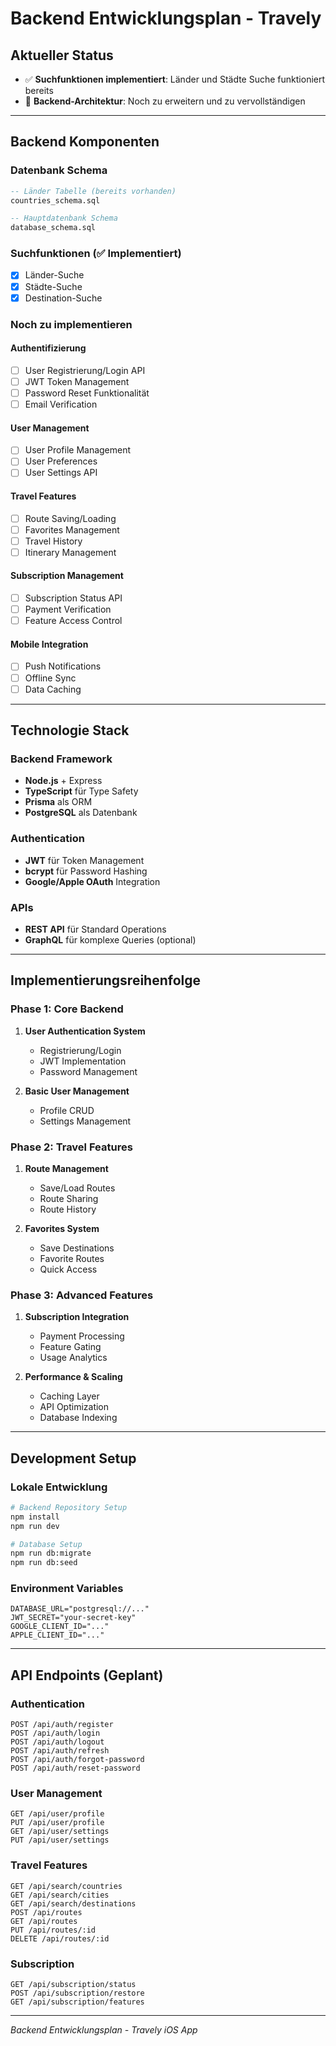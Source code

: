 # Backend Entwicklungsplan - Travely

## Aktueller Status
- ✅ **Suchfunktionen implementiert**: Länder und Städte Suche funktioniert bereits
- 🚧 **Backend-Architektur**: Noch zu erweitern und zu vervollständigen

---

## Backend Komponenten

### Datenbank Schema
```sql
-- Länder Tabelle (bereits vorhanden)
countries_schema.sql

-- Hauptdatenbank Schema
database_schema.sql
```

### Suchfunktionen (✅ Implementiert)
- [x] Länder-Suche
- [x] Städte-Suche
- [x] Destination-Suche

### Noch zu implementieren

#### Authentifizierung
- [ ] User Registrierung/Login API
- [ ] JWT Token Management
- [ ] Password Reset Funktionalität
- [ ] Email Verification

#### User Management
- [ ] User Profile Management
- [ ] User Preferences
- [ ] User Settings API

#### Travel Features
- [ ] Route Saving/Loading
- [ ] Favorites Management
- [ ] Travel History
- [ ] Itinerary Management

#### Subscription Management
- [ ] Subscription Status API
- [ ] Payment Verification
- [ ] Feature Access Control

#### Mobile Integration
- [ ] Push Notifications
- [ ] Offline Sync
- [ ] Data Caching

---

## Technologie Stack

### Backend Framework
- **Node.js** + Express
- **TypeScript** für Type Safety
- **Prisma** als ORM
- **PostgreSQL** als Datenbank

### Authentication
- **JWT** für Token Management
- **bcrypt** für Password Hashing
- **Google/Apple OAuth** Integration

### APIs
- **REST API** für Standard Operations
- **GraphQL** für komplexe Queries (optional)

---

## Implementierungsreihenfolge

### Phase 1: Core Backend
1. **User Authentication System**
   - Registrierung/Login
   - JWT Implementation
   - Password Management

2. **Basic User Management**
   - Profile CRUD
   - Settings Management

### Phase 2: Travel Features
1. **Route Management**
   - Save/Load Routes
   - Route Sharing
   - Route History

2. **Favorites System**
   - Save Destinations
   - Favorite Routes
   - Quick Access

### Phase 3: Advanced Features
1. **Subscription Integration**
   - Payment Processing
   - Feature Gating
   - Usage Analytics

2. **Performance & Scaling**
   - Caching Layer
   - API Optimization
   - Database Indexing

---

## Development Setup

### Lokale Entwicklung
```bash
# Backend Repository Setup
npm install
npm run dev

# Database Setup
npm run db:migrate
npm run db:seed
```

### Environment Variables
```env
DATABASE_URL="postgresql://..."
JWT_SECRET="your-secret-key"
GOOGLE_CLIENT_ID="..."
APPLE_CLIENT_ID="..."
```

---

## API Endpoints (Geplant)

### Authentication
```
POST /api/auth/register
POST /api/auth/login
POST /api/auth/logout
POST /api/auth/refresh
POST /api/auth/forgot-password
POST /api/auth/reset-password
```

### User Management
```
GET /api/user/profile
PUT /api/user/profile
GET /api/user/settings
PUT /api/user/settings
```

### Travel Features
```
GET /api/search/countries
GET /api/search/cities
GET /api/search/destinations
POST /api/routes
GET /api/routes
PUT /api/routes/:id
DELETE /api/routes/:id
```

### Subscription
```
GET /api/subscription/status
POST /api/subscription/restore
GET /api/subscription/features
```

---

*Backend Entwicklungsplan - Travely iOS App*
